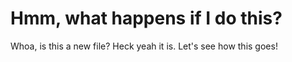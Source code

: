 # Hmm, what happens if I do this?
Whoa, is this a new file? Heck yeah it is. Let's see how this goes!
